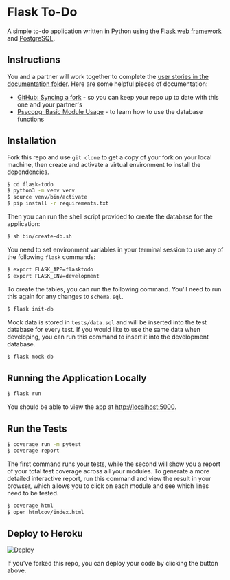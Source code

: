 # Flask To-Do

A simple to-do application written in Python using the [Flask web framework](https://flask.palletsprojects.com/en/1.1.x/) and [PostgreSQL](https://www.postgresql.org/).


## Instructions

You and a partner will work together to complete the [user stories in the documentation folder](docs/user-stories.md). Here are some helpful pieces of documentation:

- [GitHub: Syncing a fork](https://help.github.com/en/github/collaborating-with-issues-and-pull-requests/syncing-a-fork) - so you can keep your repo up to date with this one and your partner's
- [Psycopg: Basic Module Usage](https://www.psycopg.org/docs/usage.html) - to learn how to use the database functions


## Installation

Fork this repo and use `git clone` to get a copy of your fork on your local machine, then create and activate a virtual environment to install the dependencies.

```sh
$ cd flask-todo
$ python3 -m venv venv
$ source venv/bin/activate
$ pip install -r requirements.txt
```

Then you can run the shell script provided to create the database for the application:

```sh
$ sh bin/create-db.sh
```

You need to set environment variables in your terminal session to use any of the following `flask` commands:

```sh
$ export FLASK_APP=flasktodo
$ export FLASK_ENV=development
```

To create the tables, you can run the following command. You'll need to run this again for any changes to `schema.sql`.

```sh
$ flask init-db
```

Mock data is stored in `tests/data.sql` and will be inserted into the test database for every test. If you would like to use the same data when developing, you can run this command to insert it into the development database.

```sh
$ flask mock-db
```


## Running the Application Locally

```sh
$ flask run
```

You should be able to view the app at [http://localhost:5000]().


## Run the Tests

```sh
$ coverage run -m pytest
$ coverage report
```

The first command runs your tests, while the second will show you a report of your total test coverage across all your modules. To generate a more detailed interactive report, run this command and view the result in your browser, which allows you to click on each module and see which lines need to be tested.

```sh
$ coverage html
$ open htmlcov/index.html
```


## Deploy to Heroku

[![Deploy](https://www.herokucdn.com/deploy/button.svg)](https://heroku.com/deploy)

If you've forked this repo, you can deploy your code by clicking the button above.

